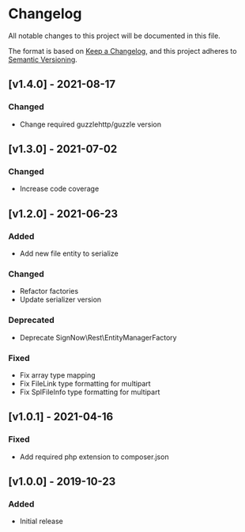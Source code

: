 # Changelog

All notable changes to this project will be documented in this file.

The format is based on [Keep a Changelog](https://keepachangelog.com/en/1.0.0/),
and this project adheres to [Semantic Versioning](https://semver.org/spec/v2.0.0.html).

## [v1.4.0] - 2021-08-17

### Changed

- Change required guzzlehttp/guzzle version

## [v1.3.0] - 2021-07-02

### Changed

- Increase code coverage

## [v1.2.0] - 2021-06-23

### Added

- Add new file entity to serialize

### Changed

- Refactor factories
- Update serializer version

### Deprecated

- Deprecate SignNow\Rest\EntityManagerFactory

### Fixed

- Fix array type mapping
- Fix FileLink type formatting for multipart
- Fix SplFileInfo type formatting for multipart

## [v1.0.1] - 2021-04-16

### Fixed

- Add required php extension to composer.json

## [v1.0.0] - 2019-10-23

### Added

- Initial release